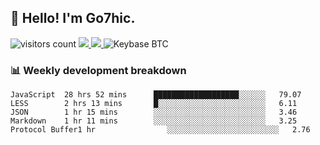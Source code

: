 ## 👋 Hello! I'm Go7hic.

 ![visitors count](https://visitors-by-url-pls-dont-use-this-in-your-repo.vercel.app/Go7hic-github-readme)
 <a href="https://twitter.com/Go7hic">
    <img src="https://img.shields.io/badge/-@Go7hic-1ca0f1?style=flat-square&labelColor=1ca0f1&logo=twitter&logoColor=white&link=https://twitter.com/Go7hic">
   <a/>
   <a href="mailto:gtfx0209@gmail.com">
    <img src="https://img.shields.io/badge/-gtfx0209@gmail.com-c14438?style=flat-square&logo=Gmail&logoColor=white&link=mailto:gtfx0209@gmail.com">
   <a/>
    ![Keybase BTC](https://img.shields.io/keybase/btc/Go7hic)
 <!--
🔭 I’m currently working
🌱 I’m currently learning
💬 Ask me about 
📫 How to reach me: 
⚡ Fun fact: 
-->
 <!--
![My Github Stats](https://github-readme-stats.vercel.app/api?username=Go7hic&show_icons=true&count_private=true)

-->

### 📊 Weekly development breakdown
<!--START_SECTION:waka-->
```text
JavaScript  28 hrs 52 mins      ███████████████████░░░░░░   79.07 
LESS        2 hrs 13 mins       █░░░░░░░░░░░░░░░░░░░░░░░░   6.11 
JSON        1 hr 15 mins        ░░░░░░░░░░░░░░░░░░░░░░░░░   3.46 
Markdown    1 hr 11 mins        ░░░░░░░░░░░░░░░░░░░░░░░░░   3.25 
Protocol Buffer1 hr                ░░░░░░░░░░░░░░░░░░░░░░░░░   2.76
```
<!--END_SECTION:waka-->

